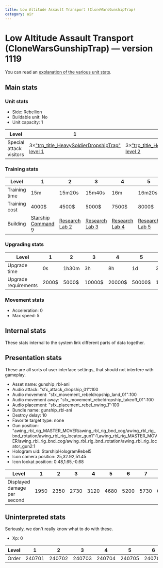 ```yaml
---
title: Low Altitude Assault Transport (CloneWarsGunshipTrap)
category: air
---
```


# Low Altitude Assault Transport (CloneWarsGunshipTrap) — version 1119

You can read an [explanation  of the various unit stats](unitexplained.md).

## Main stats

### Unit stats

  * Side: Rebellion
  * Buildable unit: No
  * Unit capacity: 1

|Level                  |1                                                                              |2                                                                              |3                                                                              |4                                                                              |5                                                                              |6                                                                              |7                                                                              |8                                                                              |9                                                                              |10                                                                              |
|-----------------------|-------------------------------------------------------------------------------|-------------------------------------------------------------------------------|-------------------------------------------------------------------------------|-------------------------------------------------------------------------------|-------------------------------------------------------------------------------|-------------------------------------------------------------------------------|-------------------------------------------------------------------------------|-------------------------------------------------------------------------------|-------------------------------------------------------------------------------|--------------------------------------------------------------------------------|
|Special attack visitors|3×["trp_title_HeavySoldierDropshipTrap" level 1](HeavySoldierDropshipTrap.html)|3×["trp_title_HeavySoldierDropshipTrap" level 2](HeavySoldierDropshipTrap.html)|3×["trp_title_HeavySoldierDropshipTrap" level 3](HeavySoldierDropshipTrap.html)|3×["trp_title_HeavySoldierDropshipTrap" level 4](HeavySoldierDropshipTrap.html)|4×["trp_title_HeavySoldierDropshipTrap" level 5](HeavySoldierDropshipTrap.html)|4×["trp_title_HeavySoldierDropshipTrap" level 6](HeavySoldierDropshipTrap.html)|4×["trp_title_HeavySoldierDropshipTrap" level 7](HeavySoldierDropshipTrap.html)|4×["trp_title_HeavySoldierDropshipTrap" level 8](HeavySoldierDropshipTrap.html)|4×["trp_title_HeavySoldierDropshipTrap" level 9](HeavySoldierDropshipTrap.html)|4×["trp_title_HeavySoldierDropshipTrap" level 10](HeavySoldierDropshipTrap.html)|


### Training stats

|Level        |1                                           |2                                     |3                                     |4                                     |5                                     |6                                     |7                                     |8                                     |9                                     |10                                     |
|-------------|--------------------------------------------|--------------------------------------|--------------------------------------|--------------------------------------|--------------------------------------|--------------------------------------|--------------------------------------|--------------------------------------|--------------------------------------|---------------------------------------|
|Training time|15m                                         |15m20s                                |15m40s                                |16m                                   |16m20s                                |16m40s                                |17m                                   |17m20s                                |17m40s                                |18m                                    |
|Training cost|4000$                                       |4500$                                 |5000$                                 |7500$                                 |8000$                                 |10500$                                |11000$                                |13500$                                |14000$                                |16500$                                 |
|Building     |[Starship Command 9](rebelFleetCommand.html)|[Research Lab 2](rebelOffenseLab.html)|[Research Lab 3](rebelOffenseLab.html)|[Research Lab 4](rebelOffenseLab.html)|[Research Lab 5](rebelOffenseLab.html)|[Research Lab 6](rebelOffenseLab.html)|[Research Lab 7](rebelOffenseLab.html)|[Research Lab 8](rebelOffenseLab.html)|[Research Lab 9](rebelOffenseLab.html)|[Research Lab 10](rebelOffenseLab.html)|


### Upgrading stats

|Level               |1    |2    |3     |4     |5     |6      |7      |8      |9       |10      |
|--------------------|-----|-----|------|------|------|-------|-------|-------|--------|--------|
|Upgrade time        |0s   |1h30m|3h    |8h    |1d    |3d     |5d     |1w     |1w3d    |2w      |
|Upgrade requirements|2000$|5000$|10000$|20000$|50000$|135000$|225000$|450000$|1500000$|2500000$|


### Movement stats

  * Acceleration: 0
  * Max speed: 5

## Internal stats

These stats internal to the system link different parts of data together.


## Presentation stats

These are all sorts of user interface settings, that should not interfere with gameplay.

  * Asset name: gunship_rbl-ani
  * Audio attack: "sfx_attack_dropship_01":100
  * Audio movement: "sfx_movement_rebeldropship_land_01":100
  * Audio movement away: "sfx_movement_rebeldropship_takeoff_01":100
  * Audio placement: "sfx_placement_rebel_xwing_1":100
  * Bundle name: gunship_rbl-ani
  * Destroy delay: 10
  * Favorite target type: none
  * Gun position: "awing_rbl_rig_MASTER_MOVER/awing_rbl_rig_bnd_cog/awing_rbl_rig_bnd_rotation/awing_rbl_rig_locator_gun1":1,awing_rbl_rig_MASTER_MOVER/awing_rbl_rig_bnd_cog/awing_rbl_rig_bnd_rotation/awing_rbl_rig_locator_gun2:1
  * Hologram uid: StarshipHologramRebel5
  * Icon camera position: 25,32.92,51.45
  * Icon lookat position: 0.48,1.65,-0.68

|Level                      |1   |2   |3   |4   |5   |6   |7   |8   |9   |10  |
|---------------------------|----|----|----|----|----|----|----|----|----|----|
|Displayed damage per second|1950|2350|2730|3120|4680|5200|5730|6240|6760|7800|


## Uninterpreted stats

Seriously, we don't really know what to do with these.

  * Xp: 0

|Level|1     |2     |3     |4     |5     |6     |7     |8     |9     |10    |
|-----|------|------|------|------|------|------|------|------|------|------|
|Order|240701|240702|240703|240704|240705|240706|240707|240708|240709|240710|


